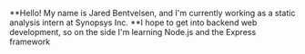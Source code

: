 **Hello! My name is Jared Bentvelsen, and I'm currently working as a static analysis intern at Synopsys Inc.
**I hope to get into backend web development, so on the side I'm learning Node.js and the Express framework


